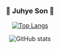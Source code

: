 <div align=center >
  
### 🐣 Juhye Son 🐣
  

[![Top Langs](https://github-readme-stats.vercel.app/api/top-langs/?username=joohyeson&layout=compact)](https://github.com/joohyeson/github-readme-stats)

![GitHub stats](https://github-readme-stats.vercel.app/api?username=joohyeson&show_icons=true&theme="default")

</div>
